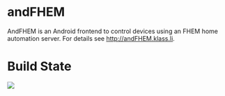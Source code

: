 andFHEM
=======

AndFHEM is an Android frontend to control devices using an FHEM home automation server. For details see http://andFHEM.klass.li.

# Build State

![](https://github.com/klassm/andFHEM/workflows/Android%20CI/badge.svg)
